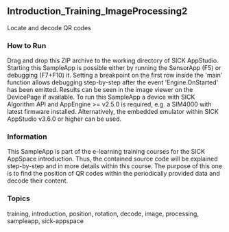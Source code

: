 ## Introduction_Training_ImageProcessing2
Locate and decode QR codes

### How to Run
Drag and drop this ZIP archive to the working directory of SICK AppStudio.
Starting this SampleApp is possible either by running the SensorApp (F5) or
debugging (F7+F10) it. Setting a breakpoint on the first row inside the 'main'
function allows debugging step-by-step after the event 'Engine.OnStarted' has
been emitted. Results can be seen in the image viewer on the DevicePage if
available.
To run this SampleApp a device with SICK Algorithm API and AppEngine >= v2.5.0
is required, e.g. a SIM4000 with latest firmware installed. Alternatively, the
embedded emulator within SICK AppStudio v3.6.0 or higher can be used.

### Information
This SampleApp is part of the e-learning training courses for the SICK AppSpace
introduction. Thus, the contained source code will be explained step-by-step and
in more details within this course.
The purpose of this one is to find the position of QR codes within the
periodically provided data and decode their content.

### Topics
training, introduction, position, rotation, decode, image, processing, sampleapp, sick-appspace
